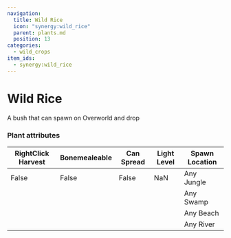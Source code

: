 ```yaml
---
navigation:
  title: Wild Rice
  icon: "synergy:wild_rice"
  parent: plants.md
  position: 13
categories:
  - wild_crops
item_ids:
  - synergy:wild_rice
---
```


# Wild Rice

A bush that can spawn on Overworld and drop <ItemLink id="synergy:rice_seed"/>

<BlockImage id="synergy:wild_rice" scale="4.0"/>

### Plant attributes

| RightClick Harvest | Bonemealeable | Can Spread | Light Level | Spawn Location |
| ------------------ | ------------- | ---------- | ----------- | -------------- |
| <Color color="#ff0000">False</Color>              | <Color color="#ff0000">False</Color>         | <Color color="#ff0000">False</Color>      | <Color color="#ffff00">NaN</Color>         | Any Jungle     |
|                    |               |            |             | Any Swamp      |
|                    |               |            |             | Any Beach      |
|                    |               |            |             | Any River      |
